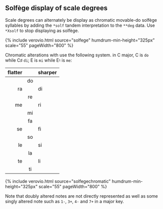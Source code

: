 
## Solf&egrave;ge display of scale degrees ##

Scale degrees can alternately be display as
chromatic movable-do solf&egrave;ge syllables
by adding the `*solf` tandem interpretation to the
`**deg` data.  Use `*Xsolf` to stop displaying as
solf&egrave;ge.

{% include verovio.html
	source="solfege"
	humdrum-min-height="325px"
	scale="55"
	pageWidth="800"
%}
<script type="application/x-humdrum" id="solfege">
**kern	**deg
*clefG2	*solf
*k[]	*
*C:	*C:
=1	=1
4c	1
4d	2
4e	3
4f	4
4g	5
4a	6
4b	7
4cc	1
=	=
*k[b-e-a-d-]	*
*A-:	*A-:
4A-	1
4B-	2
4c	3
4d-	4
4e-	5
4f	6
4g	7
4a-	1
=	=


*-	*-
</script>

Chromatic alterations with use the following system.  in C major, C is `do` while C&#x266f; `di`;
E is `mi` while E&#X266e; is `me`:


| flatter |       | sharper |
| ------: | :---: | :------ |
|         |  do   |         |
|  ra     |       |   di    |
|         |  re   |         |
|  me     |       |   ri    |
|         |  mi   |         |
|         |  fa   |         |
|  se     |       |   fi    |
|         |  so   |         |
|  le     |       |   si    |
|         |  la   |         |
|  te     |       |   li    |
|         |  ti   |         |


{% include verovio.html
	source="solfegechromatic"
	humdrum-min-height="325px"
	scale="55"
	pageWidth="800"
%}
<script type="application/x-humdrum" id="solfegechromatic">
**kern	**deg
*clefG2	*solf
*M4/4	*
*k[]	*
*C:	*C:
=1	=1
4c	1
4d	2
4e-	3-
4f#	4+
4g##	5++
4a	6
4b--	7--
4cc-	1-
=	=
*-	*-
</script>

Note that doubly altered notes are not directly represented as well as
some singly altered  note such as `1-`, `3+`, `4-` and `7+` in a major key.





